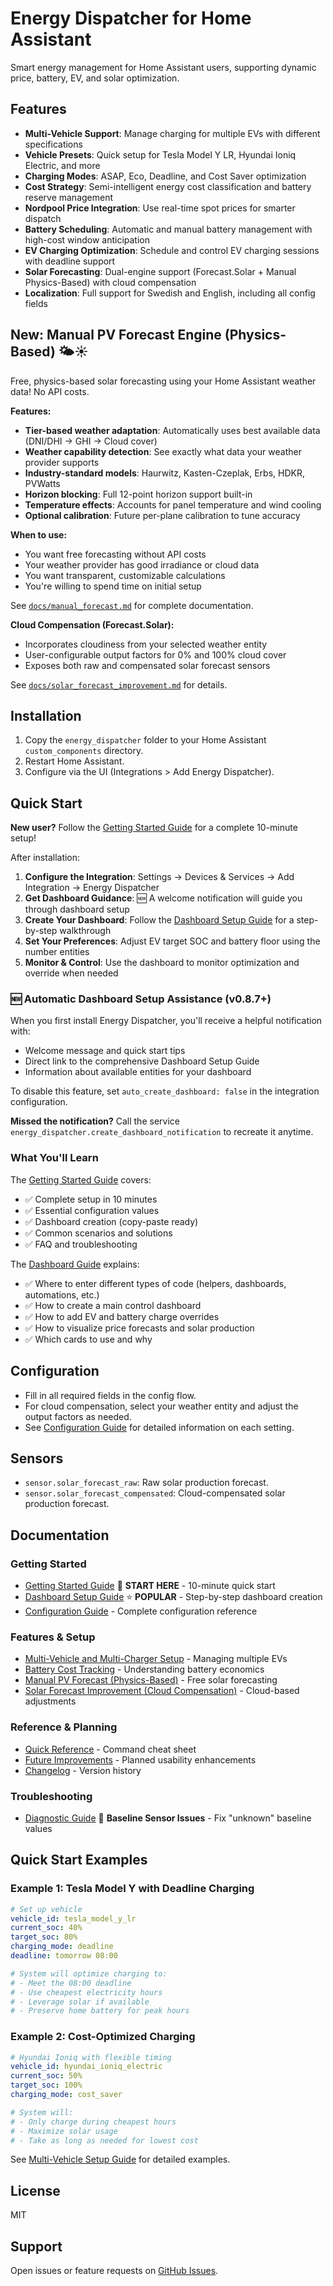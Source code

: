 # Energy Dispatcher for Home Assistant

Smart energy management for Home Assistant users, supporting dynamic price, battery, EV, and solar optimization.

## Features

- **Multi-Vehicle Support**: Manage charging for multiple EVs with different specifications
- **Vehicle Presets**: Quick setup for Tesla Model Y LR, Hyundai Ioniq Electric, and more
- **Charging Modes**: ASAP, Eco, Deadline, and Cost Saver optimization
- **Cost Strategy**: Semi-intelligent energy cost classification and battery reserve management
- **Nordpool Price Integration**: Use real-time spot prices for smarter dispatch
- **Battery Scheduling**: Automatic and manual battery management with high-cost window anticipation
- **EV Charging Optimization**: Schedule and control EV charging sessions with deadline support
- **Solar Forecasting**: Dual-engine support (Forecast.Solar + Manual Physics-Based) with cloud compensation
- **Localization**: Full support for Swedish and English, including all config fields

## New: Manual PV Forecast Engine (Physics-Based) 🌤️☀️

Free, physics-based solar forecasting using your Home Assistant weather data! No API costs.

**Features:**
- **Tier-based weather adaptation**: Automatically uses best available data (DNI/DHI → GHI → Cloud cover)
- **Weather capability detection**: See exactly what data your weather provider supports
- **Industry-standard models**: Haurwitz, Kasten-Czeplak, Erbs, HDKR, PVWatts
- **Horizon blocking**: Full 12-point horizon support built-in
- **Temperature effects**: Accounts for panel temperature and wind cooling
- **Optional calibration**: Future per-plane calibration to tune accuracy

**When to use:**
- You want free forecasting without API costs
- Your weather provider has good irradiance or cloud data
- You want transparent, customizable calculations
- You're willing to spend time on initial setup

See [`docs/manual_forecast.md`](./docs/manual_forecast.md) for complete documentation.

**Cloud Compensation (Forecast.Solar):**
- Incorporates cloudiness from your selected weather entity
- User-configurable output factors for 0% and 100% cloud cover
- Exposes both raw and compensated solar forecast sensors

See [`docs/solar_forecast_improvement.md`](./docs/solar_forecast_improvement.md) for details.

## Installation

1. Copy the `energy_dispatcher` folder to your Home Assistant `custom_components` directory.
2. Restart Home Assistant.
3. Configure via the UI (Integrations > Add Energy Dispatcher).

## Quick Start

**New user?** Follow the [Getting Started Guide](./docs/getting_started.md) for a complete 10-minute setup!

After installation:

1. **Configure the Integration**: Settings → Devices & Services → Add Integration → Energy Dispatcher
2. **Get Dashboard Guidance**: 🆕 A welcome notification will guide you through dashboard setup
3. **Create Your Dashboard**: Follow the [Dashboard Setup Guide](./docs/dashboard_guide.md) for a step-by-step walkthrough
4. **Set Your Preferences**: Adjust EV target SOC and battery floor using the number entities
5. **Monitor & Control**: Use the dashboard to monitor optimization and override when needed

### 🆕 Automatic Dashboard Setup Assistance (v0.8.7+)

When you first install Energy Dispatcher, you'll receive a helpful notification with:
- Welcome message and quick start tips
- Direct link to the comprehensive Dashboard Setup Guide
- Information about available entities for your dashboard

To disable this feature, set `auto_create_dashboard: false` in the integration configuration.

**Missed the notification?** Call the service `energy_dispatcher.create_dashboard_notification` to recreate it anytime.

### What You'll Learn

The [Getting Started Guide](./docs/getting_started.md) covers:
- ✅ Complete setup in 10 minutes
- ✅ Essential configuration values
- ✅ Dashboard creation (copy-paste ready)
- ✅ Common scenarios and solutions
- ✅ FAQ and troubleshooting

The [Dashboard Guide](./docs/dashboard_guide.md) explains:
- ✅ Where to enter different types of code (helpers, dashboards, automations, etc.)
- ✅ How to create a main control dashboard
- ✅ How to add EV and battery charge overrides
- ✅ How to visualize price forecasts and solar production
- ✅ Which cards to use and why

## Configuration

- Fill in all required fields in the config flow.
- For cloud compensation, select your weather entity and adjust the output factors as needed.
- See [Configuration Guide](./docs/configuration.md) for detailed information on each setting.

## Sensors

- `sensor.solar_forecast_raw`: Raw solar production forecast.
- `sensor.solar_forecast_compensated`: Cloud-compensated solar production forecast.

## Documentation

### Getting Started
- [Getting Started Guide](./docs/getting_started.md) 🚀 **START HERE** - 10-minute quick start
- [Dashboard Setup Guide](./docs/dashboard_guide.md) ⭐ **POPULAR** - Step-by-step dashboard creation
- [Configuration Guide](./docs/configuration.md) - Complete configuration reference

### Features & Setup
- [Multi-Vehicle and Multi-Charger Setup](./docs/multi_vehicle_setup.md) - Managing multiple EVs
- [Battery Cost Tracking](./docs/battery_cost_tracking.md) - Understanding battery economics
- [Manual PV Forecast (Physics-Based)](./docs/manual_forecast.md) - Free solar forecasting
- [Solar Forecast Improvement (Cloud Compensation)](./docs/solar_forecast_improvement.md) - Cloud-based adjustments

### Reference & Planning
- [Quick Reference](./docs/QUICK_REFERENCE.md) - Command cheat sheet
- [Future Improvements](./docs/future_improvements.md) - Planned usability enhancements
- [Changelog](./CHANGELOG.md) - Version history

### Troubleshooting
- [Diagnostic Guide](./DIAGNOSTIC_GUIDE.md) 🔧 **Baseline Sensor Issues** - Fix "unknown" baseline values

## Quick Start Examples

### Example 1: Tesla Model Y with Deadline Charging

```yaml
# Set up vehicle
vehicle_id: tesla_model_y_lr
current_soc: 40%
target_soc: 80%
charging_mode: deadline
deadline: tomorrow 08:00

# System will optimize charging to:
# - Meet the 08:00 deadline
# - Use cheapest electricity hours
# - Leverage solar if available
# - Preserve home battery for peak hours
```

### Example 2: Cost-Optimized Charging

```yaml
# Hyundai Ioniq with flexible timing
vehicle_id: hyundai_ioniq_electric
current_soc: 50%
target_soc: 100%
charging_mode: cost_saver

# System will:
# - Only charge during cheapest hours
# - Maximize solar usage
# - Take as long as needed for lowest cost
```

See [Multi-Vehicle Setup Guide](./docs/multi_vehicle_setup.md) for detailed examples.

## License

MIT

## Support

Open issues or feature requests on [GitHub Issues](https://github.com/Bokbacken/energy_dispatcher/issues).